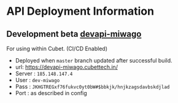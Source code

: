 # API Deployment Information

## Development beta [devapi-miwago](https://devapi-miwago.cubettech.in/)

For using within Cubet. (CI/CD Enabled)

- Deployed when `master` branch updated after successful build.
- url: https://devapi-miwago.cubettech.in/
- Server : `185.148.147.4`
- User : `dev-miwago`
- Pass : `JKHGTREGxf76fukvc0yt0bW#$bbkjk/hnjkzagsdavbskdjlad`
- Port : as described in config
